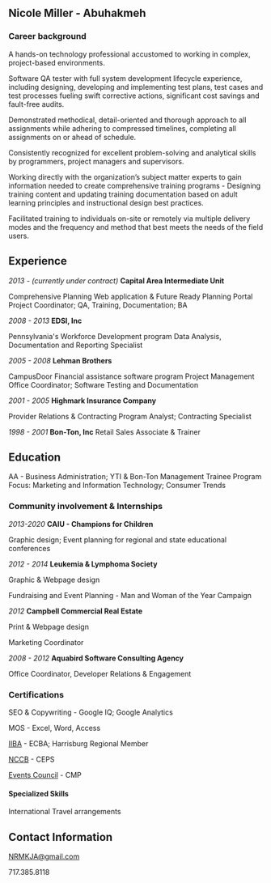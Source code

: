 ## Nicole Miller - Abuhakmeh


###  Career background 

A hands-on technology professional accustomed to working in complex, project-based environments. 

Software QA tester with full system development lifecycle experience, including designing, developing and implementing test plans, test cases and test processes fueling swift corrective actions, significant cost savings and fault-free audits.

Demonstrated methodical, detail-oriented and thorough approach to all assignments while adhering to compressed timelines, completing all assignments on or ahead of schedule.

Consistently recognized for excellent problem-solving and analytical skills by programmers, project managers and supervisors.

Working directly with the organization’s subject matter experts to gain information needed to create comprehensive training programs - Designing training content and updating training documentation based on adult learning principles and instructional design best practices.

Facilitated training to individuals on-site or remotely via multiple delivery modes and the frequency and method that best meets the needs of the field users.



## Experience

*2013 - (currently under contract)*
**Capital Area Intermediate Unit**

Comprehensive Planning Web application & Future Ready Planning Portal
Project Coordinator; QA, Training, Documentation; BA


*2008 - 2013*
**EDSI, Inc**

Pennsylvania's Workforce Development program
Data Analysis, Documentation and Reporting Specialist


*2005 - 2008*
**Lehman Brothers**

CampusDoor Financial assistance software program 
Project Management Office Coordinator; Software Testing and Documentation


*2001 - 2005*
**Highmark Insurance Company**

Provider Relations & Contracting
Program Analyst; Contracting Specialist


*1998 - 2001*
**Bon-Ton, Inc**
Retail Sales Associate & Trainer  



## Education

AA - Business Administration; YTI & Bon-Ton Management Trainee Program
Focus: Marketing and Information Technology; Consumer Trends


### Community involvement & Internships

*2013-2020*
**CAIU - Champions for Children**

Graphic design; Event planning for regional and state educational conferences

*2012 - 2014*
**Leukemia & Lymphoma Society**

Graphic & Webpage design

Fundraising and Event Planning - Man and Woman of the Year Campaign

*2012*
**Campbell Commercial Real Estate**

Print & Webpage design 

Marketing Coordinator

*2008 - 2012* 
**Aquabird Software Consulting Agency**

Office Coordinator, Developer Relations & Engagement




### Certifications

SEO & Copywriting - Google IQ; Google Analytics

MOS - Excel, Word, Access

[IIBA](https://www.iiba.org/) - ECBA; Harrisburg Regional Member

[NCCB](https://nccboard.org/certifications/4) - CEPS

[Events Council](https://www.eventscouncil.org/) - CMP 


#### Specialized Skills

International Travel arrangements







## Contact Information

NRMKJA@gmail.com

717.385.8118




